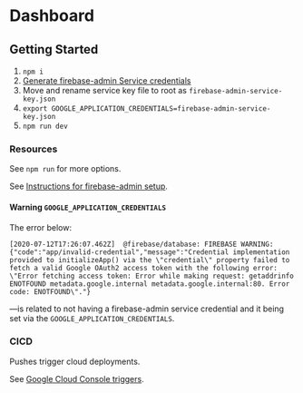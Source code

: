 # Dashboard


## Getting Started


1. `npm i`
1. [Generate firebase-admin Service credentials](https://console.firebase.google.com/u/0/project/bloomandpour/settings/serviceaccounts/adminsdk)
1. Move and rename service key file to root as `firebase-admin-service-key.json`
1. `export GOOGLE_APPLICATION_CREDENTIALS=firebase-admin-service-key.json`
1. `npm run dev`

### Resources

See `npm run` for more options.

See [Instructions for firebase-admin setup](https://firebase.google.com/docs/admin/setup).


#### Warning `GOOGLE_APPLICATION_CREDENTIALS`

The error below:
 ```
 [2020-07-12T17:26:07.462Z]  @firebase/database: FIREBASE WARNING: {"code":"app/invalid-credential","message":"Credential implementation provided to initializeApp() via the \"credential\" property failed to fetch a valid Google OAuth2 access token with the following error: \"Error fetching access token: Error while making request: getaddrinfo ENOTFOUND metadata.google.internal metadata.google.internal:80. Error code: ENOTFOUND\"."}
 ```
―is related to not having a firebase-admin service credential and it being set via the `GOOGLE_APPLICATION_CREDENTIALS`.

 ### CICD

 Pushes trigger cloud deployments.

 See [Google Cloud Console triggers](https://console.cloud.google.com/cloud-build/triggers).